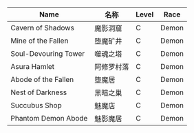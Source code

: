 | Name                         | 名称           | Level | Race  |
|------------------------------|--------------------|-------|-------|
| Cavern of Shadows            | 魔影洞窟           | C     | Demon |
| Mine of the Fallen           | 堕魔矿井           | C     | Demon |
| Soul-Devouring Tower         | 噬魂之塔           | C     | Demon |
| Asura Hamlet                 | 阿修罗村落         | C     | Demon |
| Abode of the Fallen          | 堕魔居             | C     | Demon |
| Nest of Darkness             | 黑暗之巢           | C     | Demon |
| Succubus Shop                | 魅魔店             | C     | Demon |
| Phantom Demon Abode          | 魅影魔居           | C     | Demon |
